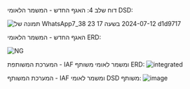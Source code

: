 דוח שלב 4:
האגף החדש - המשמר הלאומי DSD:

![תמונה של WhatsApp‏ 2024-07-12 בשעה 17 23 38_7d1d9717](https://github.com/user-attachments/assets/fca0072d-ec4d-419e-898c-d8640cc5a70a)


האגף החדש - המשמר הלאומי ERD:

![NG](https://github.com/user-attachments/assets/e8da43e0-306b-412c-bd4b-fcd2604df410)


המערכת המשותפת - IAF ומשמר לאומי משותף ERD:
![integrated](https://github.com/user-attachments/assets/ecfec15d-3d99-4b30-a33f-65067dddba78)


המערכת המשותף - IAF ומשמר לאומי DSD משותף:
![image](https://github.com/user-attachments/assets/4d106127-d320-4cda-977c-593c68f9b68f)
